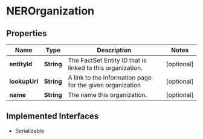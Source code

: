 

# NEROrganization


## Properties

Name | Type | Description | Notes
------------ | ------------- | ------------- | -------------
**entityId** | **String** | The FactSet Entity ID that is linked to this organization. |  [optional]
**lookupUrl** | **String** | A link to the information page for the given organization |  [optional]
**name** | **String** | The name this organization. |  [optional]


## Implemented Interfaces

* Serializable


